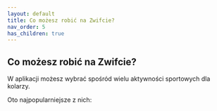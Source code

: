```yaml
---
layout: default
title: Co możesz robić na Zwifcie?
nav_order: 5
has_children: true
---
```


## Co możesz robić na Zwifcie?

W aplikacji możesz wybrać spośród wielu aktywności sportowych dla kolarzy.

Oto najpopularniejsze z nich:
